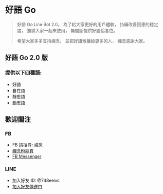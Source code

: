 # 好語 Go
> 好語 Go Line Bot 2.0，
> 為了給大家更好的用戶體驗，
> 持續改善回應的穩定度，
> 邀請大家一起來使用，
> 無間斷提供好語給各位。
>
> 希望大家多多支持禪念，
> 並把好語散播給更多的人，
> 禪念感謝大家。

## 好語 Go 2.0 版
### 提供以下四種語:
* 好語
* 自在語
* 靜思語
* 勵志語

## 歡迎關注
### FB
* FB 請搜尋: 禪念
* [禪念粉絲頁](https://www.facebook.com/%E7%A6%AA%E5%BF%B5-1062013710643908/)
* [FB Messenger](http://m.me/1062013710643908)

### LINE
* 加入好友 ID: @748eeivc
* [加入好友傳送門](https://line.me/R/ti/p/%40748eeivc)

